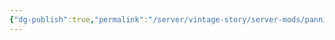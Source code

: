 ```yaml
---
{"dg-publish":true,"permalink":"/server/vintage-story/server-mods/panning-machine/","tags":["vs-up-to-date"],"noteIcon":""}
---
```


